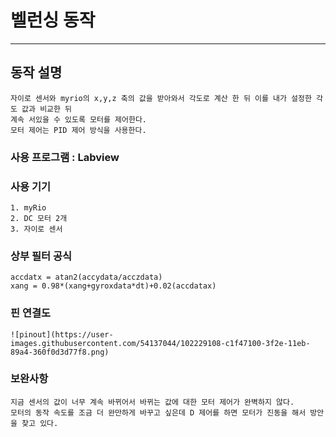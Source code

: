 # 벨런싱 동작

---------------------
## 동작 설명
    자이로 센서와 myrio의 x,y,z 축의 값을 받아와서 각도로 계산 한 뒤 이를 내가 설정한 각도 값과 비교한 뒤
    계속 서있을 수 있도록 모터를 제어한다.
    모터 제어는 PID 제어 방식을 사용한다.
### 사용 프로그램 : Labview 

### 사용 기기 
    1. myRio
    2. DC 모터 2개
    3. 자이로 센서 

### 상부 필터 공식
    accdatx = atan2(accydata/acczdata)
    xang = 0.98*(xang+gyroxdata*dt)+0.02(accdatax)

### 핀 연결도
    ![pinout](https://user-images.githubusercontent.com/54137044/102229108-c1f47100-3f2e-11eb-89a4-360f0d3d77f8.png)

### 보완사항
    지금 센서의 값이 너무 계속 바뀌어서 바뀌는 값에 대한 모터 제어가 완벽하지 않다.
    모터의 동작 속도를 조금 더 완만하게 바꾸고 싶은데 D 제어를 하면 모터가 진동을 해서 방안을 찾고 있다.


